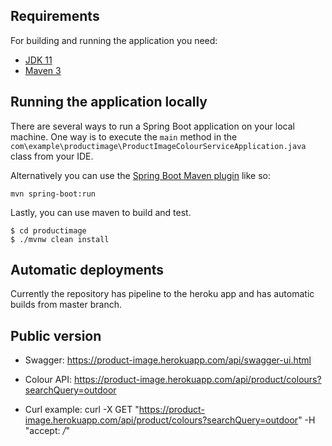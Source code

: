 ## Requirements

For building and running the application you need:

- [JDK 11](https://www.oracle.com/java/technologies/javase-jdk11-downloads.html)
- [Maven 3](https://maven.apache.org)

## Running the application locally

There are several ways to run a Spring Boot application on your local machine. One way is to execute the `main` method in the `com\example\productimage\ProductImageColourServiceApplication.java` class from your IDE.

Alternatively you can use the [Spring Boot Maven plugin](https://docs.spring.io/spring-boot/docs/current/reference/html/build-tool-plugins-maven-plugin.html) like so:

```shell
mvn spring-boot:run
```

Lastly, you can use maven to build and test.

```shell
$ cd productimage
$ ./mvnw clean install
```

## Automatic deployments

Currently the repository has pipeline to the heroku app and has automatic builds from master branch.

## Public version

- Swagger: https://product-image.herokuapp.com/api/swagger-ui.html
- Colour API: https://product-image.herokuapp.com/api/product/colours?searchQuery=outdoor

- Curl example: curl -X GET "https://product-image.herokuapp.com/api/product/colours?searchQuery=outdoor" -H "accept: */*"
